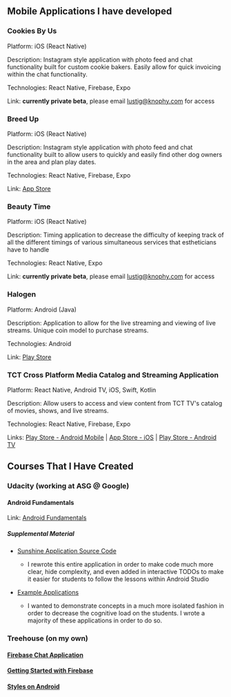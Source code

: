 ## Mobile Applications I have developed


### Cookies By Us
Platform: iOS (React Native)

Description: Instagram style application with photo feed and chat functionality built for custom cookie bakers. Easily allow for quick invoicing within the chat functionality.

Technologies: React Native, Firebase, Expo

Link: **currently private beta**, please email lustig@knophy.com for access


### Breed Up

Platform: iOS (React Native)

Description: Instagram style application with photo feed and chat functionality built to allow users to quickly and easily find other dog owners in the area and plan play dates.

Technologies: React Native, Firebase, Expo

Link: [App Store](https://apps.apple.com/us/app/breed-up-lets-breed-up/id1422524389)


### Beauty Time

Platform: iOS (React Native)

Description: Timing application to decrease the difficulty of keeping track of all the different timings of various simultaneous services that estheticians have to handle

Technologies: React Native, Expo

Link: **currently private beta**, please email lustig@knophy.com for access


### Halogen
Platform: Android (Java)

Description: Application to allow for the live streaming and viewing of live streams. Unique coin model to purchase streams.

Technologies: Android

Link: [Play Store](
https://play.google.com/store/apps/details?id=tv.halogen.androi )


### TCT Cross Platform Media Catalog and Streaming Application 

Platform: React Native, Android TV, iOS, Swift, Kotlin

Description: Allow users to access and view content from TCT TV's catalog of movies, shows, and live streams. 

Technologies: React Native, Firebase, Expo

Links: [Play Store - Android Mobile](https://play.google.com/store/apps/details?id=com.tcttv.tcttv&hl=en_US) | [App Store - iOS](https://apps.apple.com/us/app/tct-live-and-on-demand-tv/id376196467) | [Play Store - Android TV](https://play.google.com/store/apps/details?id=com.tcttv.tv.android&hl=en_US)


## Courses That I Have Created

### Udacity (working at ASG @ Google)

#### Android Fundamentals
Link: [Android Fundamentals](https://www.udacity.com/course/new-android-fundamentals--ud851)
##### Supplemental Material

* [Sunshine Application Source Code](https://github.com/udacity/ud851-Sunshine)
	* I rewrote this entire application in order to make code much more clear, hide complexity, and even added in interactive TODOs to make it easier for students to follow the lessons within Android Studio

* [Example Applications](https://github.com/udacity/ud851-Exercises )
	* I wanted to demonstrate concepts in a much more isolated fashion in order to decrease the cognitive load on the students. I wrote a majority of these applications in order to do so.


### Treehouse (on my own)

#### [Firebase Chat Application](https://teamtreehouse.com/library/build-a-realtime-database-app-with-firebase)
#### [Getting Started with Firebase](https://teamtreehouse.com/library/getting-started-with-firebase)
#### [Styles on Android](https://teamtreehouse.com/library/styles-and-themes-in-android)


